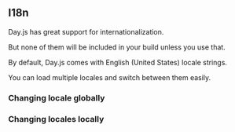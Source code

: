 ## I18n
Day.js has great support for internationalization.

But none of them will be included in your build unless you use that.

By default, Day.js comes with English (United States) locale strings.

You can load multiple locales and switch between them easily.

### Changing locale globally



### Changing locales locally